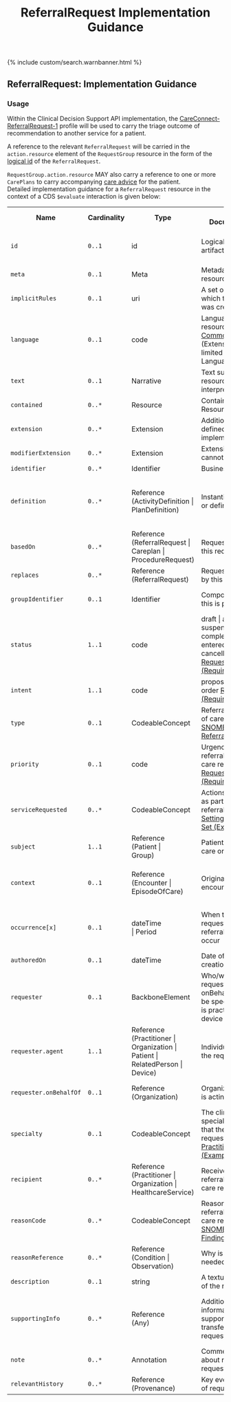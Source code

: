﻿---
title: ReferralRequest Implementation Guidance
keywords: referralrequest, rest,
tags: [rest,fhir,api]
sidebar: ctp_rest_sidebar
permalink: api_checkservices_referralrequest.html
summary: ReferralRequest resource implementation guidance
---

{% include custom/search.warnbanner.html %}
<!--
{% include custom/fhir.referencemin.html resource="" userlink="" page="" fhirname="ReferralRequest" fhirlink="[ReferralRequest](http://hl7.org/fhir/stu3/referralrequest.html)" content="User Stories" userlink="" %}
-->


## ReferralRequest: Implementation Guidance ##  
### Usage ###
Within the Clinical Decision Support API implementation, the [CareConnect-ReferralRequest-1](https://fhir.hl7.org.uk/STU3/StructureDefinition/CareConnect-ReferralRequest-1) profile will be used to carry the triage outcome of recommendation to another service for a patient.  

A reference to the relevant `ReferralRequest` will be carried in the `action.resource` element of the `RequestGroup` resource in the form of the [logical id](http://hl7.org/fhir/STU3/resource.html#id) of the `ReferralRequest`.  


`RequestGroup.action.resource` MAY also carry a reference to one or more `CarePlans` to carry accompanying [care advice](api_care_plan.html) for the patient.  
Detailed implementation guidance for a `ReferralRequest` resource in the context of a CDS `$evaluate` interaction is given below:  


<table style="min-width:100%;width:100%">
<tr>
    <th style="width:10%;">Name</th>
    <th style="width:5%;">Cardinality</th>
    <th style="width:10%;">Type</th>
      <th style="width:40%;">FHIR Documentation</th>
   <th style="width:35%;">CDS Implementation Guidance</th>
</tr>
<tr>
  <td><code class="highlighter-rouge">id</code></td>
    <td><code class="highlighter-rouge">0..1</code></td>
    <td>id</td>
    <td>Logical id of this artifact</td>
  <td>Note that this will always be populated except when the resource is being created (initial creation call)</td>
</tr>
<tr>
  <td><code class="highlighter-rouge">meta</code></td>
    <td><code class="highlighter-rouge">0..1</code></td>
    <td>Meta</td>
    <td>Metadata about the resource</td>
    <td></td>
</tr>
<tr>
  <td><code class="highlighter-rouge">implicitRules</code></td>
    <td><code class="highlighter-rouge">0..1</code></td>
    <td>uri</td>
    <td>A set of rules under which this content was created</td>
    <td></td>
</tr>
<tr>
  <td><code class="highlighter-rouge">language</code></td>
    <td><code class="highlighter-rouge">0..1</code></td>
    <td>code</td>
    <td>Language of the resource content. <br/> <a href="http://hl7.org/fhir/stu3/valueset-languages.html">Common Languages</a> (Extensible but limited to All Languages)</td>
  <td></td>
</tr>
<tr>
  <td><code class="highlighter-rouge">text</code></td>
    <td><code class="highlighter-rouge">0..1</code></td>
    <td>Narrative</td>
    <td>Text summary of the resource, for human interpretation</td>
  <td></td>
</tr>
<tr>
  <td><code class="highlighter-rouge">contained</code></td>
    <td><code class="highlighter-rouge">0..*</code></td>
    <td>Resource</td>
    <td>Contained, inline Resources</td>
  <td>This SHOULD NOT be populated</td>
</tr>
<tr>
  <td><code class="highlighter-rouge">extension</code></td>
    <td><code class="highlighter-rouge">0..*</code></td>
    <td>Extension</td>
    <td>Additional Content defined by implementations</td>
  <td></td>
</tr>
<tr>
  <td><code class="highlighter-rouge">modifierExtension</code></td>
    <td><code class="highlighter-rouge">0..*</code></td>
    <td>Extension</td>
    <td>Extensions that cannot be ignored</td>
  <td></td>
</tr>
<tr>
  <td><code class="highlighter-rouge">identifier</code></td>
    <td><code class="highlighter-rouge">0..*</code></td>
    <td>Identifier</td>
    <td>Business identifier</td>
<td></td>
</tr>
<tr>
  <td><code class="highlighter-rouge">definition</code></td>
      <td><code class="highlighter-rouge">0..*</code></td>
    <td>Reference<br>(ActivityDefinition |<br>PlanDefinition)</td>
    <td>Instantiates protocol or definition</td>
<td>This MAY be populated with an <code class="highlighter-rouge">ActivityDefinition</code>, if a standard template for the <code class="highlighter-rouge">ReferralRequest</code> has been defined in the local implementation.</td>
 </tr>
<tr>
  <td><code class="highlighter-rouge">basedOn</code></td>
      <td><code class="highlighter-rouge">0..*</code></td>
    <td>Reference<br>(ReferralRequest |<br>Careplan |<br>ProcedureRequest)</td>
    <td>Request fulfilled by this request</td>
<td>This MUST NOT be populated.</td>
 </tr>
<tr>
  <td><code class="highlighter-rouge">replaces</code></td>
      <td><code class="highlighter-rouge">0..*</code></td>
    <td>Reference<br>(ReferralRequest)</td>
    <td>Request(s) replaced by this request</td>
<td></td>
 </tr>
<tr>
  <td><code class="highlighter-rouge">groupIdentifier</code></td>
      <td><code class="highlighter-rouge">0..1</code></td>
    <td>Identifier</td>
    <td>Composite request this is part of</td>
<td>This SHOULD be populated.<br/>
Where populated it MUST be with the <code class="highlighter-rouge">RequestGroup.id</code></td>
 </tr>
<tr>
  <td><code class="highlighter-rouge">status</code></td>
      <td><code class="highlighter-rouge">1..1</code></td>
    <td>code</td>
   <td>draft | active | suspended | completed | entered-in-error | cancelled <a href="https://www.hl7.org/fhir/stu3/valueset-request-status.html">RequestStatus (Required)</a></td>
<td>This MUST be populated with 'draft', 'active' or cancelled'.</td>
</tr>
<tr>
  <td><code class="highlighter-rouge">intent</code></td>
      <td><code class="highlighter-rouge">1..1</code></td>
    <td>code</td>
   <td>proposal | plan | order <a href="https://www.hl7.org/fhir/stu3/valueset-request-intent.html">RequestIntent (Required)</a></td>
<td>This MUST be populated with 'plan'</td>
</tr>
<tr>
  <td><code class="highlighter-rouge">type</code></td>
      <td><code class="highlighter-rouge">0..1</code></td>
    <td>CodeableConcept</td>
    <td>Referral/Transition of care request type <a href="https://www.hl7.org/fhir/stu3/valueset-referral-type.html">SNOMED CT Patient Referral (Example)</a></td>
<td>This MUST NOT be populated.</td>
 </tr>
<tr>
  <td><code class="highlighter-rouge">priority</code></td>
      <td><code class="highlighter-rouge">0..1</code></td>
    <td>code</td>
    <td>Urgency of referral/transfer of care request. <a href="https://www.hl7.org/fhir/stu3/valueset-request-priority.html">RequestPriority (Required)</a></td>
<td>This MUST be 'routine'.</td>
</tr>
<tr>
  <td><code class="highlighter-rouge">serviceRequested</code></td>
      <td><code class="highlighter-rouge">0..*</code></td>
    <td>CodeableConcept</td>
    <td>Actions requested as part of the referral <a href="https://www.hl7.org/fhir/stu3/valueset-c80-practice-codes.html">Practice Setting Code Value Set (Example)</a></td>
<td>This MUST NOT be populated.</td>
 </tr>
<tr>
  <td><code class="highlighter-rouge">subject</code></td>
      <td><code class="highlighter-rouge">1..1</code></td>
    <td>Reference<br>(Patient |<br>Group)</td>
    <td>Patient referred to care or transfer</td>
<td>This MUST be populated with a reference to the <code class="highlighter-rouge">Patient</code> resource.</td>
 </tr>
<tr>
  <td><code class="highlighter-rouge">context</code></td>
      <td><code class="highlighter-rouge">0..1</code></td>
    <td>Reference<br>(Encounter |<br>EpisodeOfCare)</td>
    <td>Originating encounter</td>
<td>This MUST be populated with a reference to the <code class="highlighter-rouge">Encounter</code> supplied in the <code class="highlighter-rouge">ServiceDefinition.$evaluate</code> operation.</td>
 </tr>
<tr>
  <td><code class="highlighter-rouge">occurrence[x]</code></td>
      <td><code class="highlighter-rouge">0..1</code></td>
    <td>dateTime<br>| Period</td>
    <td>When the service(s) requested in the referral should occur</td>
<td>This MUST be populated.<br/>
This MUST use the datatype 'Period'<br/>
The start of the period must be 'now'.</td>
</tr>
<tr>
  <td><code class="highlighter-rouge">authoredOn</code></td>
      <td><code class="highlighter-rouge">0..1</code></td>
    <td>dateTime</td>
    <td>Date of creation/activation</td>
<td>This SHOULD be populated</td>
</tr>
<tr>
  <td><code class="highlighter-rouge">requester</code></td>
      <td><code class="highlighter-rouge">0..1</code></td>
    <td>BackboneElement</td>
    <td>Who/what is requesting service - onBehalfOf can only be specified if agent is practitioner or device</td>
<td></td>
 </tr>
<tr>
  <td class="sub"><code class="highlighter-rouge">requester.agent</code></td>
      <td><code class="highlighter-rouge">1..1</code></td>
    <td>Reference<br>(Practitioner |<br>Organization |<br>Patient |<br>RelatedPerson |<br>Device)</td>
    <td>Individual making the request</td>
<td>This SHOULD be populated with the CDS (Device)</td>
 </tr>
<tr>
  <td class="sub"><code class="highlighter-rouge">requester.onBehalfOf</code></td>
      <td><code class="highlighter-rouge">0..1</code></td>
    <td>Reference<br>(Organization)</td>
    <td>Organization agent is acting for</td>
<td>This SHOULD be populated with the Organisation in the `ServiceDefinition$evaluate`</td>
 </tr>
<tr>
  <td><code class="highlighter-rouge">specialty</code></td>
      <td><code class="highlighter-rouge">0..1</code></td>
        <td>CodeableConcept</td>
    <td>The clinical specialty (discipline) that the referral is requested for <a href="https://www.hl7.org/fhir/stu3/valueset-practitioner-specialty.html">PractitionerSpecialty (Example)</a></td>
<td>This MUST NOT be populated.</td>
 </tr>
<tr>
  <td><code class="highlighter-rouge">recipient</code></td>
      <td><code class="highlighter-rouge">0..*</code></td>
    <td>Reference<br>(Practitioner |<br>Organization |<br>HealthcareService)</td>
    <td>Receiver of referral/transfer of care request</td>
<td>This MUST NOT be populated.</td>
 </tr>
<tr>
  <td><code class="highlighter-rouge">reasonCode</code></td>
      <td><code class="highlighter-rouge">0..*</code></td>
        <td>CodeableConcept</td>
    <td>Reason for referral/transfer of care request <a href="https://www.hl7.org/fhir/stu3/valueset-clinical-findings.html">SNOMED CT Clinical Findings (Example)</a></td>
<td>This MUST NOT be populated.</td>
 </tr>
<tr>
  <td><code class="highlighter-rouge">reasonReference</code></td>
      <td><code class="highlighter-rouge">0..*</code></td>
    <td>Reference<br>(Condition |<br>Observation)</td>
    <td>Why is service needed?</td>
<td>This MUST be populated with the chief concern which MUST be a <code class="highlighter-rouge">Condition</code></td>
 </tr>
<tr>
  <td><code class="highlighter-rouge">description</code></td>
      <td><code class="highlighter-rouge">0..1</code></td>
    <td>string</td>
    <td>A textual description of the referral</td>
<td>This SHOULD be populated by the CDSS.</td>
 </tr>
<tr>
  <td><code class="highlighter-rouge">supportingInfo</code></td>
      <td><code class="highlighter-rouge">0..*</code></td>
    <td>Reference<br>(Any)</td>
    <td>Additional information to support referral or transfer of care request</td>
<td>This MUST be populated with a <code class="highlighter-rouge">ProcedureRequest</code> as the next activity.<br /> Where present, Secondary Concerns MUST be carried in this element.</td>
 </tr>
<tr>
  <td><code class="highlighter-rouge">note</code></td>
      <td><code class="highlighter-rouge">0..*</code></td>
    <td>Annotation</td>
    <td>Comments made about referral request</td>
<td>This MUST NOT be populated</td>
 </tr>
<tr>
  <td><code class="highlighter-rouge">relevantHistory</code></td>
      <td><code class="highlighter-rouge">0..*</code></td>
     <td>Reference<br>(Provenance)</td>
    <td>Key events in history of request</td>
<td>This SHOULD be populated by the CDSS.</td>
 </tr> 
</table> 
